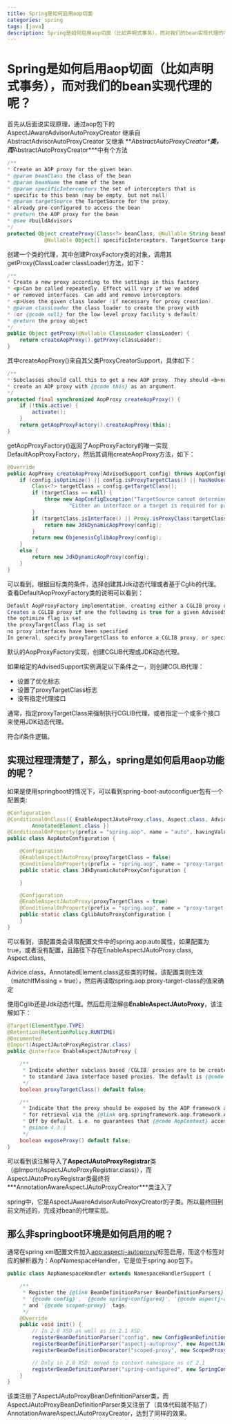 ```yaml
---
title: Spring是如何启用aop切面
categories: spring
tags: [java] 
description: Spring是如何启用aop切面（比如声明式事务），而对我们的bean实现代理的呢？
---
```





# Spring是如何启用aop切面（比如声明式事务），而对我们的bean实现代理的呢？

首先从后面说实现原理，通过aop包下的AspectJAwareAdvisorAutoProxyCreator 继承自AbstractAdvisorAutoProxyCreator 又继承 ***AbstractAutoProxyCreator\***类，而***AbstractAutoProxyCreator\***中有个方法

```java
/**
* Create an AOP proxy for the given bean.
* @param beanClass the class of the bean
* @param beanName the name of the bean
* @param specificInterceptors the set of interceptors that is
* specific to this bean (may be empty, but not null)
* @param targetSource the TargetSource for the proxy,
* already pre-configured to access the bean
* @return the AOP proxy for the bean
* @see #buildAdvisors
*/
protected Object createProxy(Class<?> beanClass, @Nullable String beanName,
			@Nullable Object[] specificInterceptors, TargetSource targetSource)
```

创建一个类的代理，其中创建ProxyFactory类的对象，调用其getProxy(ClassLoader classLoader)方法，如下：

```java
/**
* Create a new proxy according to the settings in this factory.
* <p>Can be called repeatedly. Effect will vary if we've added
* or removed interfaces. Can add and remove interceptors.
* <p>Uses the given class loader (if necessary for proxy creation).
* @param classLoader the class loader to create the proxy with
* (or {@code null} for the low-level proxy facility's default)
* @return the proxy object
*/
public Object getProxy(@Nullable ClassLoader classLoader) {
    return createAopProxy().getProxy(classLoader);
}
```

其中createAopProxy()来自其父类ProxyCreatorSupport，具体如下：

```java
/**
* Subclasses should call this to get a new AOP proxy. They should <b>not</b>
* create an AOP proxy with {@code this} as an argument.
*/
protected final synchronized AopProxy createAopProxy() {
    if (!this.active) {
        activate();
    }
    return getAopProxyFactory().createAopProxy(this);
}
```

getAopProxyFactory()返回了AopProxyFactory的唯一实现DefaultAopProxyFactory，然后其调用createAopProxy方法，如下：

```java
@Override
public AopProxy createAopProxy(AdvisedSupport config) throws AopConfigException {
    if (config.isOptimize() || config.isProxyTargetClass() || hasNoUserSuppliedProxyInterfaces(config)) {
        Class<?> targetClass = config.getTargetClass();
        if (targetClass == null) {
            throw new AopConfigException("TargetSource cannot determine target class: " +
                    "Either an interface or a target is required for proxy creation.");
        }
        if (targetClass.isInterface() || Proxy.isProxyClass(targetClass)) {
            return new JdkDynamicAopProxy(config);
        }
        return new ObjenesisCglibAopProxy(config);
    }
    else {
        return new JdkDynamicAopProxy(config);
    }
}
```

可以看到，根据目标类的条件，选择创建其Jdk动态代理或者基于Cglib的代理。查看DefaultAopProxyFactory类的说明可以看到：

```java
Default AopProxyFactory implementation, creating either a CGLIB proxy or a JDK dynamic proxy.
Creates a CGLIB proxy if one the following is true for a given AdvisedSupport instance:
the optimize flag is set
the proxyTargetClass flag is set
no proxy interfaces have been specified
In general, specify proxyTargetClass to enforce a CGLIB proxy, or specify one or more interfaces to use a JDK dynamic proxy.
```

默认的AopProxyFactory实现，创建CGLIB代理或JDK动态代理。

如果给定的AdvisedSupport实例满足以下条件之一，则创建CGLIB代理：

- 设置了优化标志
- 设置了proxyTargetClass标志
- 没有指定代理接口

通常，指定proxyTargetClass来强制执行CGLIB代理，或者指定一个或多个接口来使用JDK动态代理。

符合if条件逻辑。

## 实现过程理清楚了，那么，spring是如何启用aop功能的呢？

如果是使用springboot的情况下，可以看到spring-boot-autoconfiguer包有一个配置类:

```java
@Configuration
@ConditionalOnClass({ EnableAspectJAutoProxy.class, Aspect.class, Advice.class,
		AnnotatedElement.class })
@ConditionalOnProperty(prefix = "spring.aop", name = "auto", havingValue = "true", matchIfMissing = true)
public class AopAutoConfiguration {

	@Configuration
	@EnableAspectJAutoProxy(proxyTargetClass = false)
	@ConditionalOnProperty(prefix = "spring.aop", name = "proxy-target-class", havingValue = "false", matchIfMissing = false)
	public static class JdkDynamicAutoProxyConfiguration {

	}

	@Configuration
	@EnableAspectJAutoProxy(proxyTargetClass = true)
	@ConditionalOnProperty(prefix = "spring.aop", name = "proxy-target-class", havingValue = "true", matchIfMissing = true)
	public static class CglibAutoProxyConfiguration {
	}
}
```



可以看到，该配置类会读取配置文件中的spring.aop.auto属性，如果配置为true，或者没有配置，且路径下存在EnableAspectJAutoProxy.class, Aspect.class,

Advice.class，AnnotatedElement.class这些类的时候，该配置类则生效（matchIfMissing = true），然后再读取spring.aop.proxy-target-class的值来确定

使用Cglib还是Jdk动态代理。然后启用注解@**EnableAspectJAutoProxy**，该注解如下：

```java
@Target(ElementType.TYPE)
@Retention(RetentionPolicy.RUNTIME)
@Documented
@Import(AspectJAutoProxyRegistrar.class)
public @interface EnableAspectJAutoProxy {

	/**
	 * Indicate whether subclass-based (CGLIB) proxies are to be created as opposed
	 * to standard Java interface-based proxies. The default is {@code false}.
	 */
	boolean proxyTargetClass() default false;

	/**
	 * Indicate that the proxy should be exposed by the AOP framework as a {@code ThreadLocal}
	 * for retrieval via the {@link org.springframework.aop.framework.AopContext} class.
	 * Off by default, i.e. no guarantees that {@code AopContext} access will work.
	 * @since 4.3.1
	 */
	boolean exposeProxy() default false;
}
```

可以看到该注解导入了**AspectJAutoProxyRegistrar**类（@Import(AspectJAutoProxyRegistrar.class)），而AspectJAutoProxyRegistrar类最终将***AnnotationAwareAspectJAutoProxyCreator\***类注入了

spring中，它是AspectJAwareAdvisorAutoProxyCreator的子类。所以最终回到前文所述的，完成对bean的代理实现。

## 那么非springboot环境是如何启用的呢？

通常在spring xml配置文件加入<aop:aspectj-autoproxy/>标签启用，而这个标签对应的解析器为：AopNamespaceHandler，它是位于spring aop包下。

```java
public class AopNamespaceHandler extends NamespaceHandlerSupport {

	/**
	 * Register the {@link BeanDefinitionParser BeanDefinitionParsers} for the
	 * '{@code config}', '{@code spring-configured}', '{@code aspectj-autoproxy}'
	 * and '{@code scoped-proxy}' tags.
	 */
	@Override
	public void init() {
		// In 2.0 XSD as well as in 2.1 XSD.
		registerBeanDefinitionParser("config", new ConfigBeanDefinitionParser());
		registerBeanDefinitionParser("aspectj-autoproxy", new AspectJAutoProxyBeanDefinitionParser());
		registerBeanDefinitionDecorator("scoped-proxy", new ScopedProxyBeanDefinitionDecorator());

		// Only in 2.0 XSD: moved to context namespace as of 2.1
		registerBeanDefinitionParser("spring-configured", new SpringConfiguredBeanDefinitionParser());
	}
}
```

该类注册了AspectJAutoProxyBeanDefinitionParser类，而AspectJAutoProxyBeanDefinitionParser类又注册了（具体代码就不贴了）AnnotationAwareAspectJAutoProxyCreator，达到了同样的效果。